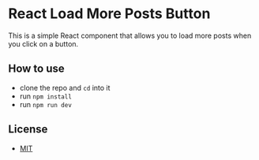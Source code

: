 # React Load More Posts Button

This is a simple React component that allows you to load more posts when you click on a button.

## How to use

- clone the repo and `cd` into it
- run `npm install`
- run `npm run dev`

## License

- [MIT](LICENSE.md)
